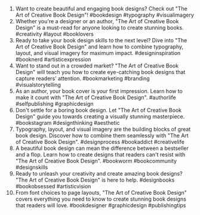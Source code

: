 1. Want to create beautiful and engaging book designs? Check out "The Art of Creative Book Design"! #bookdesign #typography #visualimagery
2. Whether you're a designer or an author, "The Art of Creative Book Design" is a must-read for anyone looking to create stunning books. #creativity #layout #booklovers
3. Ready to take your book design skills to the next level? Dive into "The Art of Creative Book Design" and learn how to combine typography, layout, and visual imagery for maximum impact. #designinspiration #booknerd #artisticexpression
4. Want to stand out in a crowded market? "The Art of Creative Book Design" will teach you how to create eye-catching book designs that capture readers' attention. #bookmarketing #branding #visualstorytelling
5. As an author, your book cover is your first impression. Learn how to make it count with "The Art of Creative Book Design". #authorlife #selfpublishing #graphicdesign
6. Don't settle for a boring book design. Let "The Art of Creative Book Design" guide you towards creating a visually stunning masterpiece. #bookstagram #designthinking #aesthetic
7. Typography, layout, and visual imagery are the building blocks of great book design. Discover how to combine them seamlessly with "The Art of Creative Book Design". #designprocess #bookaddict #creativelife
8. A beautiful book design can mean the difference between a bestseller and a flop. Learn how to create designs that readers can't resist with "The Art of Creative Book Design". #bookworm #bookcommunity #designskills
9. Ready to unleash your creativity and create amazing book designs? "The Art of Creative Book Design" is here to help. #designbooks #bookobsessed #artisticvision
10. From font choices to page layouts, "The Art of Creative Book Design" covers everything you need to know to create stunning book designs that readers will love. #bookdesigner #graphicdesign #publishingtips
